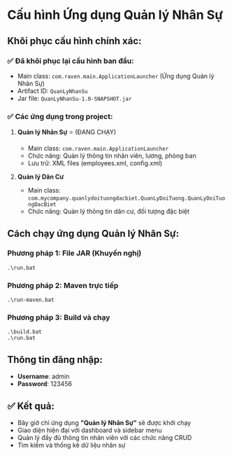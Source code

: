# Cấu hình Ứng dụng Quản lý Nhân Sự

## Khôi phục cấu hình chính xác:

### ✅ Đã khôi phục lại cấu hình ban đầu:
- Main class: `com.raven.main.ApplicationLauncher` (Ứng dụng Quản lý Nhân Sự)
- Artifact ID: `QuanLyNhanSu`
- Jar file: `QuanLyNhanSu-1.0-SNAPSHOT.jar`

### ✅ Các ứng dụng trong project:

1. **Quản lý Nhân Sự** ⭐ (ĐANG CHẠY)
   - Main class: `com.raven.main.ApplicationLauncher`
   - Chức năng: Quản lý thông tin nhân viên, lương, phòng ban
   - Lưu trữ: XML files (employees.xml, config.xml)

2. **Quản lý Dân Cư** 
   - Main class: `com.mycompany.quanlydoituongdacbiet.QuanLyDoiTuong.QuanLyDoiTuongDacBiet`
   - Chức năng: Quản lý thông tin dân cư, đối tượng đặc biệt

## Cách chạy ứng dụng Quản lý Nhân Sự:

### Phương pháp 1: File JAR (Khuyến nghị)
```
.\run.bat
```

### Phương pháp 2: Maven trực tiếp
```
.\run-maven.bat
```

### Phương pháp 3: Build và chạy
```
.\build.bat
.\run.bat
```

## Thông tin đăng nhập:
- **Username**: admin
- **Password**: 123456

## ✅ Kết quả:
- Bây giờ chỉ ứng dụng **"Quản lý Nhân Sự"** sẽ được khởi chạy
- Giao diện hiện đại với dashboard và sidebar menu
- Quản lý đầy đủ thông tin nhân viên với các chức năng CRUD
- Tìm kiếm và thống kê dữ liệu nhân sự
